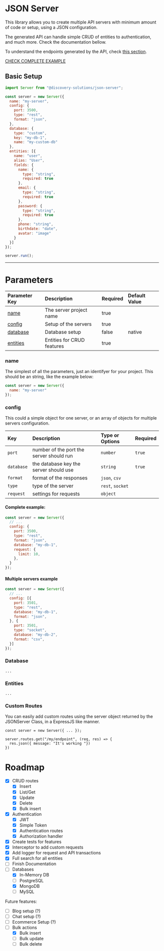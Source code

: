 # JSON Server

This library allows you to create multiple API servers with minimum amount of code or setup, using a JSON configuration.

The generated API can handle simple CRUD of entities to authentication, and much more. Check the documentation bellow.

To understand the endpoints generated by the API, check [this section](/docs/ROUTES.md).

[CHECK COMPLETE EXAMPLE](/docs/COMPLETE-EXAMPLE.md)

## Basic Setup

```js
import Server from "@discovery-solutions/json-server";

const server = new Server({
  name: "my-server",
  config: {
    port: 3500,
    type: "rest",
    format: "json",
  },
  database: {
    type: "custom",
    key: "my-db-1",
    name: "my-custom-db"
  },
  entities: [{
    name: "user",
    alias: "User",
    fields: {
      name: {
        type: "string",
        required: true
      },
      email: {
        type: "string",
        required: true
      },
      password: {
        type: "string",
        required: true
      },
      phone: "string",
      birthdate: "date",
      avatar: "image"
    }
  }]
});

server.run();
```

----------------------

# Parameters

| Parameter Key  | Description             | Required | Default Value |
| :------------- | :---------------------- | :------- | :------------ |
| [name](#name)  | The server project name | true     |  |
| [config](#config) | Setup of the servers | true     |  |
| [database](#database) | Database setup   | false    | native |
| [entities](#entities) | Entities for CRUD features | true  |  |

### name

The simplest of all the parameters, just an identifyer for your project. This should be an string, like the example below:

```js
const server = new Server({
  name: "my-server"
});
```

### config

This could a simple object for one server, or an array of objects for multiple servers configuration.

| Key            | Description    | Type or Options | Required |
| :------------- | :------------- | :-------------- | :------- |
| ```port``` | number of the port the server should run | ```number``` | ```true``` |
| ```database``` | the database key the server should use | ```string``` | ```true``` |
| ```format``` | format of the responses | ```json```, ```csv``` |  |
| ```type``` | type of the server | ```rest```, ```socket``` |  |
| ```request``` | settings for requests | ```object``` |  |

#### **Complete example:**

```js
const server = new Server({
  // ...
  config: {
    port: 3500,
    type: "rest",
    format: "json",
    database: "my-db-1",
    request: {
      limit: 10,
    },
  }
});
```

#### **Multiple servers example**
```js
const server = new Server({
  // ...
  config: [{
    port: 3501,
    type: "rest",
    database: "my-db-1",
    format: "json",
  }, {
    port: 3501,
    type: "socket",
    database: "my-db-2",
    format: "csv",
  }]
});
```

### Database

```...```

### Entities
```...```

### Custom Routes
You can easily add custom routes using the server object returned by the JSONServer Class, in a ExpressJS like manner.

```
const server = new Server({ ... });

server.routes.get("/my/endpoint", (req, res) => {
  res.json({ message: "It's working "})
})
```

# Roadmap

* [x] CRUD routes
  * [x] Insert
  * [x] List/Get
  * [x] Update
  * [x] Delete
  * [x] Bulk insert
* [x] Authentication
  * [x] JWT
  * [x] Simple Token
  * [x] Authentication routes
  * [x] Authorization handler
* [x] Create tests for features
* [x] Interceptor to add custom requests
* [x] Add logger for request and API transactions
* [x] Full search for all entities
* [ ] Finish Documentation
* [ ] Databases
  * [x] In-Memory DB
  * [ ] PostgreSQL
  * [x] MongoDB
  * [ ] MySQL

Future features:
* [ ] Blog setup (?)
* [ ] Chat setup (?)
* [ ] Ecommerce Setup (?)
* [ ] Bulk actions
  * [x] Bulk insert
  * [ ] Bulk update
  * [ ] Bulk delete
